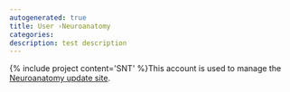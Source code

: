 ```yaml
---
autogenerated: true
title: User ›Neuroanatomy
categories: 
description: test description
---
```


{% include project content='SNT' %}This account is used to manage the [Neuroanatomy update site](/plugins/neuroanatomy).
